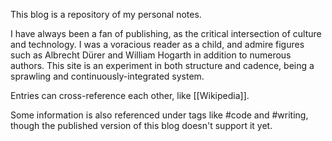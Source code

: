 This blog is a repository of my personal notes. 

I have always been a fan of publishing, as the critical intersection of culture and technology.
I was a voracious reader as a child, and admire figures such as Albrecht Dürer and William Hogarth in addition to numerous authors. This site is an experiment in both structure and cadence, being a sprawling and continuously-integrated system. 

Entries can cross-reference each other, like [[Wikipedia]]. 

Some information is also referenced under tags like #code and #writing, though the published version of this blog doesn't support it yet. 

